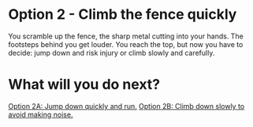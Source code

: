 # Option 2 - Climb the fence quickly
You scramble up the fence, the sharp metal cutting into your hands. The footsteps behind you get louder. You reach the top, but now you have to decide: jump down and risk injury or climb slowly and carefully.


# What will you do next?

[Option 2A: Jump down quickly and run.](./option2a.md)
[Option 2B: Climb down slowly to avoid making noise.](./option2b.md)

